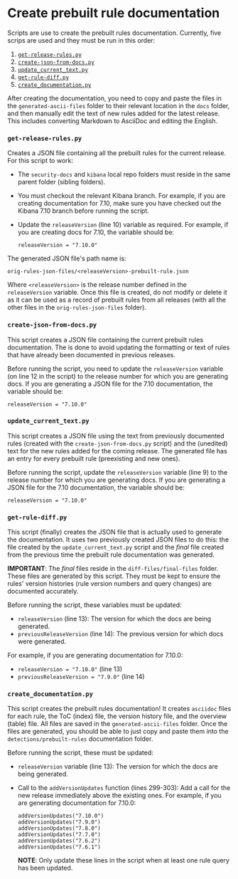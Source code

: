 # Create prebuilt rule documentation

Scripts are use to create the prebuilt rules documentation. Currently, five
scrips are used and they must be run in this order:

1. [`get-release-rules.py`](#get-release-rulespy)
2. [`create-json-from-docs.py`](#create-json-from-docspy)
3. [`update_current_text.py`](#update_current_textpy)
4. [`get-rule-diff.py`](#get-rule-diffpy)
5. [`create_documentation.py`](#create_documentationpy)

After creating the documentation, you need to copy and paste the files in the
`generated-ascii-files` folder to their relevant location in the `docs` folder,
and then manually edit the text of new rules added for the latest release. This
includes converting Markdown to AsciiDoc and editing the English.

### `get-release-rules.py`

Creates a JSON file containing all the prebuilt rules for the current release.
For this script to work:

* The `security-docs` and `kibana` local repo folders must reside in the same
  parent folder (sibling folders).
* You must checkout the relevant Kibana branch. For example, if you are
  creating documentation for 7.10, make sure you have checked out the Kibana
  7.10 branch before running the script.
* Update the `releaseVersion` (line 10) variable as required. For example, if
  you are creating docs for 7.10, the variable should be:

   `releaseVersion = "7.10.0"`

The generated JSON file's path name is:

`orig-rules-json-files/<releaseVersion>-prebuilt-rule.json`

Where `<releaseVersion>` is the release number defined in the `releaseVersion`
variable. Once this file is created, do not modify or delete it as it can be
used as a record of prebuilt rules from all releases (with all the other files
in the `orig-rules-json-files` folder).

### `create-json-from-docs.py`

This script creates a JSON file containing the current prebuilt rules
documentation. The is done to avoid updating the formatting or text of rules
that have already been documented in previous releases.

Before running the script, you need to update the `releaseVersion` variable (on
line 12 in the script) to the release number for which you are generating
docs. If you are generating a JSON file for the 7.10 documentation, the
variable should be:

`releaseVersion = "7.10.0"`

### `update_current_text.py`

This script creates a JSON file using the text from previously documented rules
(created with the `create-json-from-docs.py` script) and the (unedited) text for
the new rules added for the coming release. The generated file has an entry for
every prebuilt rule (preexisting and new ones).

Before running the script, update the `releaseVersion` variable (line 9) to the
release number for which you are generating docs. If you are generating a JSON
file for the 7.10 documentation, the variable should be:

`releaseVersion = "7.10.0"`


### `get-rule-diff.py`

This script (finally) creates the JSON file that is actually used to generate the
documentation. It uses two previously created JSON files to do this: the file
created by the `update_current_text.py` script and the _final_ file created from
the previous time the prebuilt rule documentation was generated.

**IMPORTANT**: The _final_ files reside in the `diff-files/final-files` folder.
These files are generated by this script. They must be kept to ensure the rules'
version histories (rule version numbers and query changes) are documented
accurately. 

Before running the script, these variables must be updated: 

* `releaseVersion` (line 13): The version for which the docs are being generated.
* `previousReleaseVersion` (line 14): The previous version for which docs were
  generated.

For example, if you are generating documentation for 7.10.0:

* `releaseVersion = "7.10.0"` (line 13)
* `previousReleaseVersion = "7.9.0"` (line 14)

### `create_documentation.py`

This script creates the prebuilt rules documentation! It creates `asciidoc`
files for each rule, the ToC (index) file, the version history file, and the
overview (table) file. All files are saved in the `generated-ascii-files`
folder. Once the files are generated, you should be able to just copy and paste
them into the `detections/prebuilt-rules` documentation folder.

Before running the script, these must be updated:

* `releaseVersion` variable (line 13): The version for which the docs are being
  generated.
* Call to the `addVersionUpdates` function (lines 299-303): Add a call for the
  new release immediately above the existing ones. For example, if you are
  generating documentation for 7.10.0:

  ```
  addVersionUpdates("7.10.0")
  addVersionUpdates("7.9.0")
  addVersionUpdates("7.8.0")
  addVersionUpdates("7.7.0")
  addVersionUpdates("7.6.2")
  addVersionUpdates("7.6.1")
  ```

  **NOTE**: Only update these lines in the script when at least one rule query
  has been updated.
